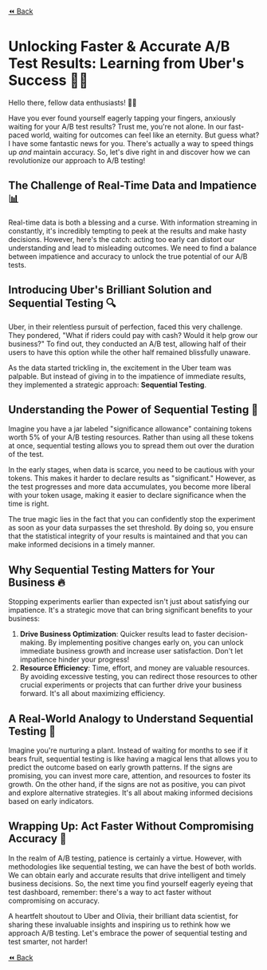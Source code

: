 [⏪ Back](./)

# Unlocking Faster & Accurate A/B Test Results: Learning from Uber's Success 🚖✨

Hello there, fellow data enthusiasts! 🙋‍♂️

Have you ever found yourself eagerly tapping your fingers, anxiously waiting for your A/B test results? Trust me, you're not alone. In our fast-paced world, waiting for outcomes can feel like an eternity. But guess what? I have some fantastic news for you. There's actually a way to speed things up *and* maintain accuracy. So, let's dive right in and discover how we can revolutionize our approach to A/B testing!

## The Challenge of Real-Time Data and Impatience 📊

Real-time data is both a blessing and a curse. With information streaming in constantly, it's incredibly tempting to peek at the results and make hasty decisions. However, here's the catch: acting too early can distort our understanding and lead to misleading outcomes. We need to find a balance between impatience and accuracy to unlock the true potential of our A/B tests.

## Introducing Uber's Brilliant Solution and Sequential Testing 🔍

Uber, in their relentless pursuit of perfection, faced this very challenge. They pondered, "What if riders could pay with cash? Would it help grow our business?" To find out, they conducted an A/B test, allowing half of their users to have this option while the other half remained blissfully unaware.

As the data started trickling in, the excitement in the Uber team was palpable. But instead of giving in to the impatience of immediate results, they implemented a strategic approach: **Sequential Testing**.

## Understanding the Power of Sequential Testing 🧪

Imagine you have a jar labeled "significance allowance" containing tokens worth 5% of your A/B testing resources. Rather than using all these tokens at once, sequential testing allows you to spread them out over the duration of the test.

In the early stages, when data is scarce, you need to be cautious with your tokens. This makes it harder to declare results as "significant." However, as the test progresses and more data accumulates, you become more liberal with your token usage, making it easier to declare significance when the time is right.

The true magic lies in the fact that you can confidently stop the experiment as soon as your data surpasses the set threshold. By doing so, you ensure that the statistical integrity of your results is maintained and that you can make informed decisions in a timely manner.

## Why Sequential Testing Matters for Your Business 🔥

Stopping experiments earlier than expected isn't just about satisfying our impatience. It's a strategic move that can bring significant benefits to your business:

1. **Drive Business Optimization**: Quicker results lead to faster decision-making. By implementing positive changes early on, you can unlock immediate business growth and increase user satisfaction. Don't let impatience hinder your progress!
2. **Resource Efficiency**: Time, effort, and money are valuable resources. By avoiding excessive testing, you can redirect those resources to other crucial experiments or projects that can further drive your business forward. It's all about maximizing efficiency.

## A Real-World Analogy to Understand Sequential Testing 🌱

Imagine you're nurturing a plant. Instead of waiting for months to see if it bears fruit, sequential testing is like having a magical lens that allows you to predict the outcome based on early growth patterns. If the signs are promising, you can invest more care, attention, and resources to foster its growth. On the other hand, if the signs are not as positive, you can pivot and explore alternative strategies. It's all about making informed decisions based on early indicators.

## Wrapping Up: Act Faster Without Compromising Accuracy 🎁

In the realm of A/B testing, patience is certainly a virtue. However, with methodologies like sequential testing, we can have the best of both worlds. We can obtain early and accurate results that drive intelligent and timely business decisions. So, the next time you find yourself eagerly eyeing that test dashboard, remember: there's a way to act faster without compromising on accuracy.

A heartfelt shoutout to Uber and Olivia, their brilliant data scientist, for sharing these invaluable insights and inspiring us to rethink how we approach A/B testing. Let's embrace the power of sequential testing and test smarter, not harder!

[⏪ Back](./)

